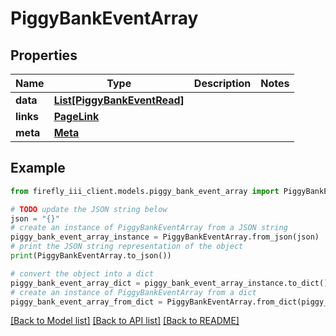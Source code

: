 # PiggyBankEventArray


## Properties

Name | Type | Description | Notes
------------ | ------------- | ------------- | -------------
**data** | [**List[PiggyBankEventRead]**](PiggyBankEventRead.md) |  | 
**links** | [**PageLink**](PageLink.md) |  | 
**meta** | [**Meta**](Meta.md) |  | 

## Example

```python
from firefly_iii_client.models.piggy_bank_event_array import PiggyBankEventArray

# TODO update the JSON string below
json = "{}"
# create an instance of PiggyBankEventArray from a JSON string
piggy_bank_event_array_instance = PiggyBankEventArray.from_json(json)
# print the JSON string representation of the object
print(PiggyBankEventArray.to_json())

# convert the object into a dict
piggy_bank_event_array_dict = piggy_bank_event_array_instance.to_dict()
# create an instance of PiggyBankEventArray from a dict
piggy_bank_event_array_from_dict = PiggyBankEventArray.from_dict(piggy_bank_event_array_dict)
```
[[Back to Model list]](../README.md#documentation-for-models) [[Back to API list]](../README.md#documentation-for-api-endpoints) [[Back to README]](../README.md)


